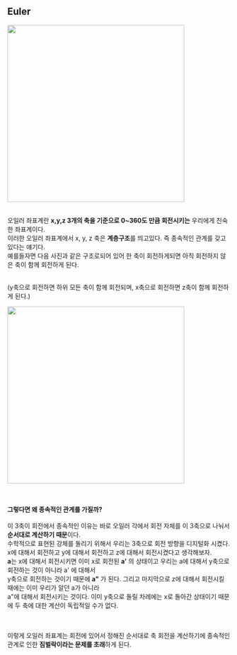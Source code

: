 ## Euler
<img src="https://user-images.githubusercontent.com/43705434/121767831-c88a3b00-cb95-11eb-8e65-1eca095cceec.PNG" width="400" height="400"><br>
<br>

오일러 좌표계란 **x,y,z 3개의 축을 기준으로 0~360도 만큼 회전시키는** 우리에게 친숙한 좌표계이다.<br>
이러한 오일러 좌표계에서 x, y, z 축은 **계층구조**를 띄고있다. 즉 종속적인 관계를 갖고있다는 얘기다.<br>
예를들자면 다음 사진과 같은 구조로되어 있어 한 축이 회전하게되면 아직 회전하지 않은 축이 함께 회전하게 된다.<br>
<br>

(y축으로 회전하면 하위 모든 축이 함께 회전되며, x축으로 회전하면 z축이 함께 회전하게 된다.)<br>

<img src="https://user-images.githubusercontent.com/43705434/121767833-c88a3b00-cb95-11eb-9bbd-88ce1ba1b427.PNG" width="400" height="400"><br>
<br>
<br>

**그렇다면 왜 종속적인 관계를 가질까?** <br>
<br>
이 3축이 회전에서 종속적인 이유는 바로 오일러 각에서 회전 자체를 이 3축으로 나눠서 **순서대로 계산하기 때문**이다.<br>
수학적으로 표현된 강체를 돌리기 위해서 우리는 3축으로 회전 방향을 디지털화 시켰다.<br>
x에 대해서 회전하고 y에 대해서 회전하고 z에 대해서 회전시켰다고 생각해보자.<br>
**a**는 x에 대해서 회전시키면 이미 x로 회전된 **a'** 의 상태이고 우리는 a에 대해서 y축으로 회전하는 것이 아니라 a' 에 대해서<br>
y축으로 회전하는 것이기 때문에 **a"** 가 된다. 그리고 마지막으로 z에 대해서 회전시킬 때에는 이미 우리가 알던 a가 아니라<br> 
a"에 대해서 회전시키는 것이다. 이미 y축으로 돌릴 차례에는 x로 돌아간 상태이기 때문에 두 축에 대한 계산이 독립적일 수가 없다.<br>
<br>
<br>

이렇게 오일러 좌표계는 회전에 있어서 정해진 순서대로 축 회전을 계산하기에 종속적인 관계로 인한 **짐벌락이라는 문제를 초래**하게 된다.<br>
<br>
<br>

## 

